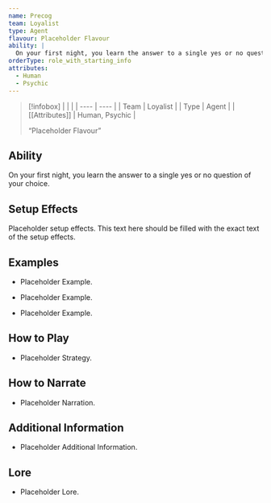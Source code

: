 ```yaml
---
name: Precog
team: Loyalist
type: Agent
flavour: Placeholder Flavour
ability: |
  On your first night, you learn the answer to a single yes or no question of your choice.
orderType: role_with_starting_info
attributes:
  - Human
  - Psychic
---
```

> [!infobox]
> |  |  |
> | ---- | ---- |
> | Team | Loyalist |
> | Type | Agent |
> | [[Attributes]] | Human, Psychic |
> 
>  “Placeholder Flavour”

## Ability
On your first night, you learn the answer to a single yes or no question of your choice.

## Setup Effects
Placeholder setup effects. This text here should be filled with the exact text of the setup effects.

## Examples
- Placeholder Example.

- Placeholder Example.

- Placeholder Example.

## How to Play
- Placeholder Strategy.

## How to Narrate
- Placeholder Narration.

## Additional Information
- Placeholder Additional Information.

## Lore
- Placeholder Lore.